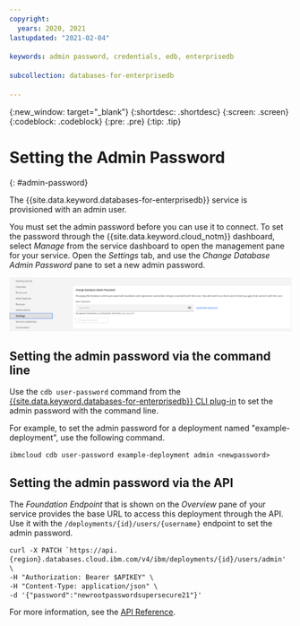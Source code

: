 ```yaml
---
copyright:
  years: 2020, 2021
lastupdated: "2021-02-04"

keywords: admin password, credentials, edb, enterprisedb

subcollection: databases-for-enterprisedb

---
```


{:new_window: target="_blank"}
{:shortdesc: .shortdesc}
{:screen: .screen}
{:codeblock: .codeblock}
{:pre: .pre}
{:tip: .tip}

# Setting the Admin Password
{: #admin-password}

The {{site.data.keyword.databases-for-enterprisedb}} service is provisioned with an admin user.

You must set the admin password before you can use it to connect. To set the password through the {{site.data.keyword.cloud_notm}} dashboard, select _Manage_ from the service dashboard to open the management pane for your service. Open the _Settings_ tab, and use the _Change Database Admin Password_ pane to set a new admin password.

![The Admin Password pane in _Settings_](images/settings-admin-password.png)

## Setting the admin password via the command line

Use the `cdb user-password` command from the [{{site.data.keyword.databases-for-enterprisedb}} CLI plug-in](/docs/databases-cli-plugin?topic=databases-cli-plugin-cdb-reference) to set the admin password with the command line.

For example, to set the admin password for a deployment named "example-deployment", use the following command.
```shell
ibmcloud cdb user-password example-deployment admin <newpassword>
```

## Setting the admin password via the API

The _Foundation Endpoint_ that is shown on the _Overview_ pane of your service provides the base URL to access this deployment through the API. Use it with the `/deployments/{id}/users/{username}` endpoint to set the admin password.

```shell
curl -X PATCH `https://api.{region}.databases.cloud.ibm.com/v4/ibm/deployments/{id}/users/admin' \
-H "Authorization: Bearer $APIKEY" \
-H "Content-Type: application/json" \
-d '{"password":"newrootpasswordsupersecure21"}'
```

For more information, see the [API Reference](https://{DomainName}/apidocs/cloud-databases-api#set-database-level-user-s-password).
